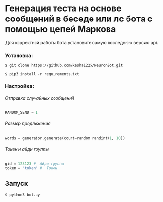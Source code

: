
<h1>Генерация теста на основе сообщений в беседе или лс бота с помощью цепей Маркова</h1>
<p align="center">Для корректной работы бота установите самую последнюю версию api.
  
### Установка:
```
$ git clone https://github.com/kesha1225/NeuronBot.git

$ pip3 install -r requirements.txt
```
### Настройка:

###### Отправка случайных сообщений
```python
RANDOM_SEND = 1 
```
###### Размер предложения
```python
words = generator.generate(count=random.randint(1, 10)) 
```

###### Токен и айди группы
```python
gid = 123123 #  Айди группы
token = "token" #  Токен
```




## Запуск
```
$ python3 bot.py
```


